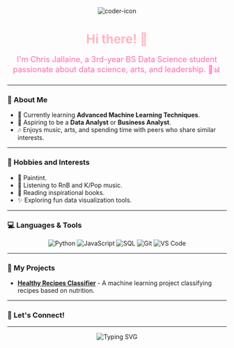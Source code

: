 <div align="center">
  <img src="https://img.icons8.com/pastel-glyph/64/null/woman-programmer--v1.png" alt="coder-icon"/>
  <h1 align="center" style="color:#FFB6C1;">Hi there! 💖</h1>
  <p style="font-size:18px;color:#FF69B4;">
    I'm Chris Jallaine, a 3rd-year BS Data Science student passionate about data science, arts, and leadership. 🎨📊
  </p>
</div>

---

### 🌸 About Me
- 🌱 Currently learning **Advanced Machine Learning Techniques**.
- 💼 Aspiring to be a **Data Analyst** or **Business Analyst**.
- 🎶 Enjoys music, arts, and spending time with peers who share similar interests.


---

### 💖 Hobbies and Interests
- 🎨 Paintint.
- 🎵 Listening to RnB and K/Pop music.
- 📖 Reading inspirational books.
- ✨ Exploring fun data visualization tools.

---

### 💻 Languages & Tools
<div align="center">
  <img src="https://img.icons8.com/color/48/null/python--v1.png" alt="Python" />
  <img src="https://img.icons8.com/color/48/null/javascript--v1.png" alt="JavaScript" />
  <img src="https://img.icons8.com/color/48/null/sql.png" alt="SQL" />
  <img src="https://img.icons8.com/color/48/null/git.png" alt="Git" />
  <img src="https://img.icons8.com/color/48/null/visual-studio-code-2019.png" alt="VS Code" />
</div>

---

### 🌸 My Projects
- [**Healthy Recipes Classifier**](#) - A machine learning project classifying recipes based on nutrition.

---

### 🌷 Let's Connect!
<div align="center">
  <a href="https://ph.linkedin.com/in/chrisjallainemugot"></a>
  <a href="mailto:chrisjallaine.mugot@1.ustp.edu.ph"></a>
  <a href="https://www.instagram.com/chaiisua/"></a>
</div>

---

<div align="center">
  <img src="https://readme-typing-svg.demolab.com?font=Nunito&size=22&pause=1000&color=FF69B4&width=435&lines=Aspiring+Data+Analyst+%F0%9F%A7%A9;3rd+Year+BS+Data+Science+Student+%F0%9F%8C%B8;Lifelong+Learner+%F0%9F%A7%A9" alt="Typing SVG" />
</div>
